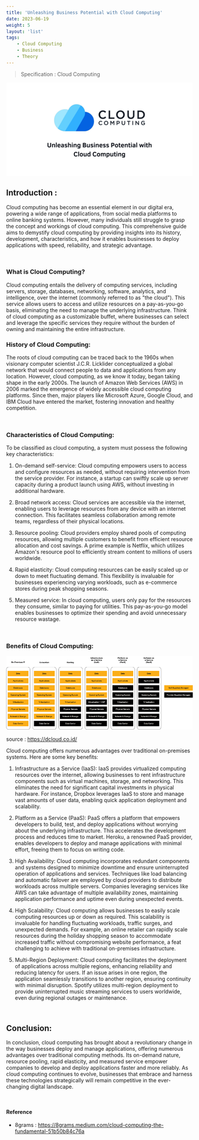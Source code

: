 ```yaml
---
title: 'Unleashing Business Potential with Cloud Computing'
date: 2023-06-19
weight: 5
layout: 'list'
tags:
    - Cloud Computing
    - Business
    - Theory
---
```

> Specification : Cloud Computing

![cloud-computing](./images/cloud-computing.png)

## Introduction :
Cloud computing has become an essential element in our digital era, powering a wide range of applications, from social media platforms to online banking systems. However, many individuals still struggle to grasp the concept and workings of cloud computing. This comprehensive guide aims to demystify cloud computing by providing insights into its history, development, characteristics, and how it enables businesses to deploy applications with speed, reliability, and strategic advantage.

&nbsp;

### What is Cloud Computing?
Cloud computing entails the delivery of computing services, including servers, storage, databases, networking, software, analytics, and intelligence, over the internet (commonly referred to as "the cloud"). This service allows users to access and utilize resources on a pay-as-you-go basis, eliminating the need to manage the underlying infrastructure. Think of cloud computing as a customizable buffet, where businesses can select and leverage the specific services they require without the burden of owning and maintaining the entire infrastructure.

### History of Cloud Computing:
The roots of cloud computing can be traced back to the 1960s when visionary computer scientist J.C.R. Licklider conceptualized a global network that would connect people to data and applications from any location. However, cloud computing, as we know it today, began taking shape in the early 2000s. The launch of Amazon Web Services (AWS) in 2006 marked the emergence of widely accessible cloud computing platforms. Since then, major players like Microsoft Azure, Google Cloud, and IBM Cloud have entered the market, fostering innovation and healthy competition.

&nbsp;

### Characteristics of Cloud Computing:
To be classified as cloud computing, a system must possess the following key characteristics:

1. On-demand self-service: Cloud computing empowers users to access and configure resources as needed, without requiring intervention from the service provider. For instance, a startup can swiftly scale up server capacity during a product launch using AWS, without investing in additional hardware.

2. Broad network access: Cloud services are accessible via the internet, enabling users to leverage resources from any device with an internet connection. This facilitates seamless collaboration among remote teams, regardless of their physical locations.

3. Resource pooling: Cloud providers employ shared pools of computing resources, allowing multiple customers to benefit from efficient resource allocation and cost savings. A prime example is Netflix, which utilizes Amazon's resource pool to efficiently stream content to millions of users worldwide.

4. Rapid elasticity: Cloud computing resources can be easily scaled up or down to meet fluctuating demand. This flexibility is invaluable for businesses experiencing varying workloads, such as e-commerce stores during peak shopping seasons.

5. Measured service: In cloud computing, users only pay for the resources they consume, similar to paying for utilities. This pay-as-you-go model enables businesses to optimize their spending and avoid unnecessary resource wastage.

&nbsp;

### Benefits of Cloud Computing:
![iaas](./images/iaas.png)

source : https://dcloud.co.id/

Cloud computing offers numerous advantages over traditional on-premises systems. Here are some key benefits:

1. Infrastructure as a Service (IaaS): IaaS provides virtualized computing resources over the internet, allowing businesses to rent infrastructure components such as virtual machines, storage, and networking. This eliminates the need for significant capital investments in physical hardware. For instance, Dropbox leverages IaaS to store and manage vast amounts of user data, enabling quick application deployment and scalability.

2. Platform as a Service (PaaS): PaaS offers a platform that empowers developers to build, test, and deploy applications without worrying about the underlying infrastructure. This accelerates the development process and reduces time to market. Heroku, a renowned PaaS provider, enables developers to deploy and manage applications with minimal effort, freeing them to focus on writing code.

3. High Availability: Cloud computing incorporates redundant components and systems designed to minimize downtime and ensure uninterrupted operation of applications and services. Techniques like load balancing and automatic failover are employed by cloud providers to distribute workloads across multiple servers. Companies leveraging services like AWS can take advantage of multiple availability zones, maintaining application performance and uptime even during unexpected events.

4. High Scalability: Cloud computing allows businesses to easily scale computing resources up or down as required. This scalability is invaluable for handling fluctuating workloads, traffic surges, and unexpected demands. For example, an online retailer can rapidly scale resources during the holiday shopping season to accommodate increased traffic without compromising website performance, a feat challenging to achieve with traditional on-premises infrastructure.

5. Multi-Region Deployment: Cloud computing facilitates the deployment of applications across multiple regions, enhancing reliability and reducing latency for users. If an issue arises in one region, the application seamlessly transitions to another region, ensuring continuity with minimal disruption. Spotify utilizes multi-region deployment to provide uninterrupted music streaming services to users worldwide, even during regional outages or maintenance.

&nbsp;

## Conclusion:
In conclusion, cloud computing has brought about a revolutionary change in the way businesses deploy and manage applications, offering numerous advantages over traditional computing methods. Its on-demand nature, resource pooling, rapid elasticity, and measured service empower companies to develop and deploy applications faster and more reliably. As cloud computing continues to evolve, businesses that embrace and harness these technologies strategically will remain competitive in the ever-changing digital landscape.

&nbsp;
#### Reference 
- 8grams : https://8grams.medium.com/cloud-computing-the-fundamental-51b50b84c76a
